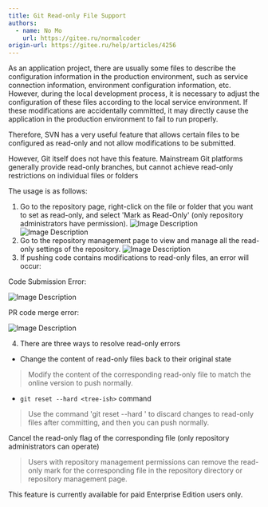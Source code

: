 ```yaml
---
title: Git Read-only File Support
authors:
  - name: No Mo
    url: https://gitee.ru/normalcoder
origin-url: https://gitee.ru/help/articles/4256
---
```


As an application project, there are usually some files to describe the configuration information in the production environment, such as service connection information, environment configuration information, etc. However, during the local development process, it is necessary to adjust the configuration of these files according to the local service environment. If these modifications are accidentally committed, it may directly cause the application in the production environment to fail to run properly.

Therefore, SVN has a very useful feature that allows certain files to be configured as read-only and not allow modifications to be submitted.

However, Git itself does not have this feature. Mainstream Git platforms generally provide read-only branches, but cannot achieve read-only restrictions on individual files or folders

The usage is as follows:

1. Go to the repository page, right-click on the file or folder that you want to set as read-only, and select 'Mark as Read-Only' (only repository administrators have permission).
![Image Description](https://images.gitee.ru/uploads/images/2019/0618/164916_d5bbd348_4764813.png "Screenshot_20190618_164105.png")
![Image Description](https://images.gitee.ru/uploads/images/2019/0618/165006_76435672_4764813.png "Screenshot_20190618_164151.png")
2. Go to the repository management page to view and manage all the read-only settings of the repository.
![Image Description](https://images.gitee.ru/uploads/images/2019/0618/165746_d75a7620_4764813.png "readonly-list.png")
3. If pushing code contains modifications to read-only files, an error will occur:

Code Submission Error:

![Image Description](https://images.gitee.ru/uploads/images/2019/0618/172009_01d60e4e_4764813.png "push.png")

PR code merge error: 

![Image Description](https://images.gitee.ru/uploads/images/2019/0618/170248_fda5e3dd_4764813.png "pr-merge.png")

4. There are three ways to resolve read-only errors

- Change the content of read-only files back to their original state

> Modify the content of the corresponding read-only file to match the online version to push normally.

- `git reset --hard <tree-ish>` command

> Use the command 'git reset --hard <tree-ish>' to discard changes to read-only files after committing, and then you can push normally.

Cancel the read-only flag of the corresponding file (only repository administrators can operate)

> Users with repository management permissions can remove the read-only mark for the corresponding file in the repository directory or repository management page.

This feature is currently available for paid Enterprise Edition users only.